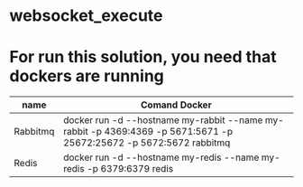# websocket_execute

# For run this solution, you need that dockers are running
|name| Comand Docker|
| ------ | ------ |
| Rabbitmq | docker run -d --hostname my-rabbit --name my-rabbit -p 4369:4369 -p 5671:5671 -p 25672:25672 -p 5672:5672 rabbitmq |
| Redis | docker run -d --hostname my-redis --name my-redis -p 6379:6379 redis |
